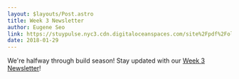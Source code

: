 ```yaml
---
layout: $layouts/Post.astro
title: Week 3 Newsletter
author: Eugene Seo
link: https://stuypulse.nyc3.cdn.digitaloceanspaces.com/site%2Fpdf%2Fold_pdfs%2F2018_week3.pdf
date: 2018-01-29
---
```


We're halfway through build season!
Stay updated with our [Week 3 Newsletter](https://stuypulse.nyc3.cdn.digitaloceanspaces.com/site%2Fpdf%2Fold_pdfs%2F2018_week3.pdf)!
